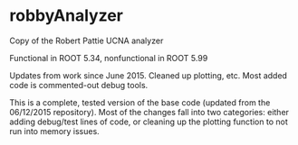 # robbyAnalyzer
Copy of the Robert Pattie UCNA analyzer

Functional in ROOT 5.34, nonfunctional in ROOT 5.99

Updates from work since June 2015.  Cleaned up plotting, etc.  Most added code is commented-out debug tools.

This is a complete, tested version of the base code (updated from the 06/12/2015 repository).  Most of the changes fall into two categories: either adding debug/test lines of code, or cleaning up the plotting function to not run into memory issues.

